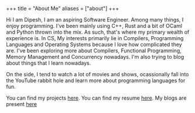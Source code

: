 +++
title = "About Me"
aliases = ["about"]
+++

Hi I am Dipesh, I am an aspiring Software Engineer. Among many things,
I enjoy programming. I've been mainly using C++, Rust and a bit of OCaml and Python thrown
into the mix. As such, that's where my primary wealth of experience is.
In CS, My interests primarily lie in Compilers, Programming Languages and Operating Systems because
I love how complicated they are. I've been exploring more about Compilers, Functional Programming,
Memory Management and Concurrency nowadays. I'm also trying to blog about things that I learn nowadays.

On the side, I tend to watch a lot of movies and shows, ocassionally fall into the
YouTube rabbit hole and learn more about programming languages for fun.

You can find my projects [here](/projects/). You can find my resume [here](https://drive.google.com/file/d/1ARzKGlkeKKrMm_oS9OddW4eOcreHDS39/view?usp=sharing). My blogs are present [here](/posts/)
